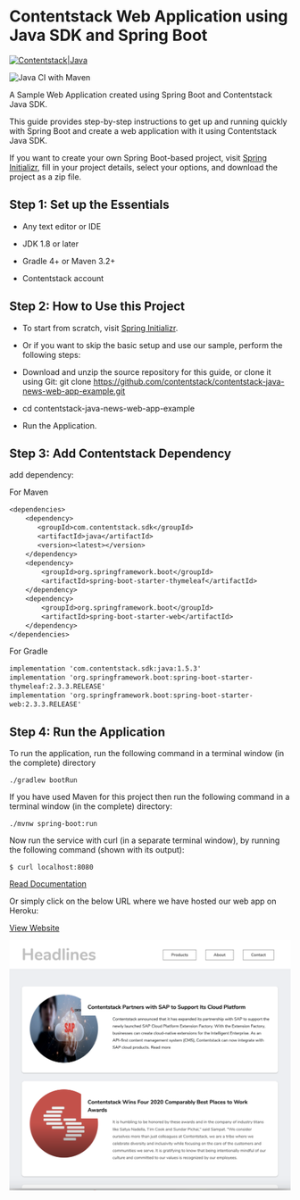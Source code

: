 # Contentstack Web Application using Java SDK and Spring Boot

[![Contentstack|Java](https://pbs.twimg.com/profile_images/1266413833091903489/tGyTwTYc_200x200.jpg)](https://www.contentstack.com)

![Java CI with Maven](https://github.com/contentstack/contentstack-java-news-web-app-example/workflows/Java%20CI%20with%20Maven/badge.svg)

A Sample Web Application created using Spring Boot and Contentstack Java SDK.

This guide provides step-by-step instructions to get up and running quickly with Spring Boot and create a web application with it using Contentstack Java SDK.

If you want to create your own Spring Boot-based project, visit [Spring Initializr](https://start.spring.io/), fill in your project details, select your options, and download the project as a zip file.

## Step 1: Set up the Essentials


 - Any text editor or IDE

 - JDK 1.8 or later

 - Gradle 4+ or Maven 3.2+

 - Contentstack account

## Step 2: How to Use this Project

- To start from scratch, visit [Spring Initializr](https://start.spring.io/).

- Or if you want to skip the basic setup and use our sample, perform the following steps:

- Download and unzip the source repository for this guide, or clone it using Git: git clone https://github.com/contentstack/contentstack-java-news-web-app-example.git

- cd contentstack-java-news-web-app-example

- Run the Application.


## Step 3: Add Contentstack Dependency

add dependency:

For Maven

```
<dependencies>
    <dependency>
       <groupId>com.contentstack.sdk</groupId>
       <artifactId>java</artifactId>
       <version><latest></version>
    </dependency>
    <dependency>
        <groupId>org.springframework.boot</groupId>
        <artifactId>spring-boot-starter-thymeleaf</artifactId>
    </dependency>
    <dependency>
        <groupId>org.springframework.boot</groupId>
        <artifactId>spring-boot-starter-web</artifactId>
    </dependency>
</dependencies>
```

For Gradle

```
implementation 'com.contentstack.sdk:java:1.5.3'
implementation 'org.springframework.boot:spring-boot-starter-thymeleaf:2.3.3.RELEASE'
implementation 'org.springframework.boot:spring-boot-starter-web:2.3.3.RELEASE'
```


## Step 4: Run the Application

To run the application, run the following command in a terminal window (in the complete) directory

```
./gradlew bootRun
```

If you have used Maven for this project then run the following command in a terminal window (in the complete) directory:

```
./mvnw spring-boot:run
```


Now run the service with curl (in a separate terminal window), by running the following command (shown with its output):

```
$ curl localhost:8080
```

[Read Documentation](www.contentstack.com/docs/developers/sample-apps/build-a-web-application-using-contentstack-java-sdk-and-spring-boot/)

Or simply click on the below URL where we have hosted our web app on Heroku:

[View Website](https://contentstack-news.herokuapp.com/)


![Screenshot](https://github.com/contentstack/contentstack-java-news-web-app-example/blob/master/screenshot.png?raw=true)



